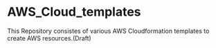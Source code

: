 # AWS_Cloud_templates
This Repository consistes of various AWS Cloudformation templates to create AWS resources.(Draft) 
